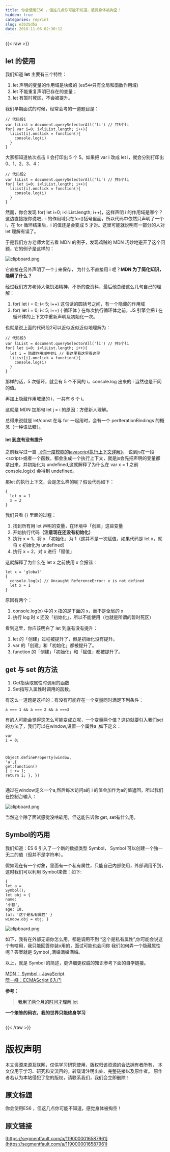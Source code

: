 ```yaml
---
title: 你会使用ES6 ，但这几点你可能不知道，感觉身体被掏空！
hidden: true
categories: reprint
slug: e3b25d5a
date: 2018-11-06 02:30:12
---
```


{{< raw >}}
<h2 id="articleHeader0">let &#x7684;&#x4F7F;&#x7528;</h2><p>&#x6211;&#x4EEC;&#x77E5;&#x9053; <strong>let</strong> &#x4E3B;&#x8981;&#x6709;&#x4E09;&#x4E2A;&#x7279;&#x6027;&#xFF1A;</p><ol><li>let &#x58F0;&#x660E;&#x7684;&#x53D8;&#x91CF;&#x7684;&#x4F5C;&#x7528;&#x57DF;&#x662F;&#x5757;&#x7EA7;&#x7684; (es5&#x4E2D;&#x53EA;&#x6709;&#x5168;&#x5C40;&#x548C;&#x51FD;&#x6570;&#x4F5C;&#x7528;&#x57DF;)</li><li>let &#x4E0D;&#x80FD;&#x91CD;&#x590D;&#x58F0;&#x660E;&#x5DF2;&#x5B58;&#x5728;&#x7684;&#x53D8;&#x91CF;&#xFF1B;</li><li>let &#x6709;&#x6682;&#x65F6;&#x6B7B;&#x533A;&#xFF0C;&#x4E0D;&#x4F1A;&#x88AB;&#x63D0;&#x5347;&#x3002;</li></ol><p>&#x6211;&#x4EEC;&#x65E9;&#x671F;&#x9762;&#x8BD5;&#x7684;&#x65F6;&#x5019;&#xFF0C;&#x7ECF;&#x5E38;&#x4F1A;&#x8003;&#x7684;&#x4E00;&#x9053;&#x9898;&#x76EE;&#x662F;&#xFF1A;</p><div class="widget-codetool" style="display:none"><div class="widget-codetool--inner"><span class="selectCode code-tool" data-toggle="tooltip" data-placement="top" title="" data-original-title="&#x5168;&#x9009;"></span> <span type="button" class="copyCode code-tool" data-toggle="tooltip" data-placement="top" data-clipboard-text="// &#x4EE3;&#x7801;&#x6BB5;1
var liList = document.querySelectorAll(&apos;li&apos;) // &#x5171;5&#x4E2A;li
for( var i=0; i&lt;liList.length; i++){
  liList[i].onclick = function(){
    console.log(i)
  }
}
" title="" data-original-title="&#x590D;&#x5236;"></span> <span type="button" class="saveToNote code-tool" data-toggle="tooltip" data-placement="top" title="" data-original-title="&#x653E;&#x8FDB;&#x7B14;&#x8BB0;"></span></div></div><pre class="hljs javascript"><code><span class="hljs-comment">// &#x4EE3;&#x7801;&#x6BB5;1</span>
<span class="hljs-keyword">var</span> liList = <span class="hljs-built_in">document</span>.querySelectorAll(<span class="hljs-string">&apos;li&apos;</span>) <span class="hljs-comment">// &#x5171;5&#x4E2A;li</span>
<span class="hljs-keyword">for</span>( <span class="hljs-keyword">var</span> i=<span class="hljs-number">0</span>; i&lt;liList.length; i++){
  liList[i].onclick = <span class="hljs-function"><span class="hljs-keyword">function</span>(<span class="hljs-params"></span>)</span>{
    <span class="hljs-built_in">console</span>.log(i)
  }
}
</code></pre><p>&#x5927;&#x5BB6;&#x90FD;&#x77E5;&#x9053;&#x4F9D;&#x6B21;&#x70B9;&#x51FB; li &#x4F1A;&#x6253;&#x5370;&#x51FA; 5 &#x4E2A; 5&#x3002;&#x5982;&#x679C;&#x628A; var i &#x6539;&#x6210; let i&#xFF0C;&#x5C31;&#x4F1A;&#x5206;&#x522B;&#x6253;&#x5370;&#x51FA; 0&#x3001;1&#x3001;2&#x3001;3&#x3001;4&#xFF1A;</p><div class="widget-codetool" style="display:none"><div class="widget-codetool--inner"><span class="selectCode code-tool" data-toggle="tooltip" data-placement="top" title="" data-original-title="&#x5168;&#x9009;"></span> <span type="button" class="copyCode code-tool" data-toggle="tooltip" data-placement="top" data-clipboard-text="// &#x4EE3;&#x7801;&#x6BB5;2
var liList = document.querySelectorAll(&apos;li&apos;) // &#x5171;5&#x4E2A;li
for( let i=0; i&lt;liList.length; i++){
  liList[i].onclick = function(){
    console.log(i)
  }
}
" title="" data-original-title="&#x590D;&#x5236;"></span> <span type="button" class="saveToNote code-tool" data-toggle="tooltip" data-placement="top" title="" data-original-title="&#x653E;&#x8FDB;&#x7B14;&#x8BB0;"></span></div></div><pre class="hljs javascript"><code><span class="hljs-comment">// &#x4EE3;&#x7801;&#x6BB5;2</span>
<span class="hljs-keyword">var</span> liList = <span class="hljs-built_in">document</span>.querySelectorAll(<span class="hljs-string">&apos;li&apos;</span>) <span class="hljs-comment">// &#x5171;5&#x4E2A;li</span>
<span class="hljs-keyword">for</span>( <span class="hljs-keyword">let</span> i=<span class="hljs-number">0</span>; i&lt;liList.length; i++){
  liList[i].onclick = <span class="hljs-function"><span class="hljs-keyword">function</span>(<span class="hljs-params"></span>)</span>{
    <span class="hljs-built_in">console</span>.log(i)
  }
}
</code></pre><p>&#x7136;&#x800C;&#xFF0C;&#x4F60;&#x4F1A;&#x53D1;&#x73B0; for( let i=0; i&lt;liList.length; i++)&#xFF0C;&#x8FD9;&#x6837;&#x58F0;&#x660E; i &#x7684;&#x4F5C;&#x7528;&#x57DF;&#x662F;&#x54EA;&#x4E2A;&#xFF1F;&#x8FD9;&#x8FB9;&#x76F4;&#x63A5;&#x8DDF;&#x4F60;&#x8BF4;&#x5427;&#xFF0C;i &#x7684;&#x4F5C;&#x7528;&#x57DF;&#x53EA;&#x5728;for()&#x62EC;&#x53F7;&#x91CC;&#x9762;&#xFF0C;&#x6240;&#x4EE5;&#x4EE3;&#x7801;&#x4E2D;&#x4F9D;&#x7136;&#x53EA;&#x58F0;&#x660E;&#x4E86;&#x4E00;&#x4E2A; i&#xFF0C;&#x5728; for &#x5FAA;&#x73AF;&#x7ED3;&#x675F;&#x540E;&#xFF0C;i &#x7684;&#x503C;&#x8FD8;&#x662F;&#x4F1A;&#x53D8;&#x6210; 5 &#x624D;&#x5BF9;&#x3002;&#x8FD9;&#x91CC;&#x53EF;&#x80FD;&#x5C31;&#x8BF4;&#x660E;&#x6709;&#x4E00;&#x90E8;&#x5206;&#x7684;&#x4EBA;&#x5BF9; let &#x7406;&#x89E3;&#x6709;&#x8BEF;&#x4E86;&#x3002;</p><p>&#x4E8E;&#x662F;&#x6211;&#x4EEC;&#x65B9;&#x65B9;&#x8001;&#x5E08;&#x5927;&#x4F6C;&#x53BB;&#x770B; MDN &#x7684;&#x4F8B;&#x5B50;&#xFF0C;&#x53D1;&#x73B0;&#x9E21;&#x8D3C;&#x7684; MDN &#x5DE7;&#x5999;&#x5730;&#x907F;&#x5F00;&#x4E86;&#x8FD9;&#x4E2A;&#x95EE;&#x9898;&#xFF0C;&#x5B83;&#x7684;&#x4F8B;&#x5B50;&#x662F;&#x8FD9;&#x6837;&#x7684;&#xFF1A;</p><p><span class="img-wrap"><img data-src="/img/bVbhGY2?w=720&amp;h=348" src="https://static.alili.tech/img/bVbhGY2?w=720&amp;h=348" alt="clipboard.png" title="clipboard.png" style="cursor:pointer;display:inline"></span></p><p>&#x5B83;&#x76F4;&#x63A5;&#x5728;&#x53E6;&#x5916;&#x58F0;&#x660E;&#x4E86;&#x4E00;&#x4E2A; j &#x6765;&#x4FDD;&#x5B58;&#xFF0C; &#x4E3A;&#x4EC0;&#x4E48;&#x4E0D;&#x76F4;&#x63A5;&#x7528; i &#x5462;&#xFF1F;<strong>MDN &#x4E3A;&#x4E86;&#x7B80;&#x5316;&#x77E5;&#x8BC6;&#xFF0C;&#x9690;&#x7792;&#x4E86;&#x4EC0;&#x4E48;&#xFF1F;</strong></p><p>&#x7ECF;&#x8FC7;&#x6211;&#x4EEC;&#x65B9;&#x65B9;&#x8001;&#x5E08;&#x5927;&#x4F6C;&#x9965;&#x6E34;&#x7CBE;&#x795E;&#xFF0C;&#x4E0D;&#x65AD;&#x7684;&#x67E5;&#x8D44;&#x6599;&#xFF0C;&#x6700;&#x540E;&#x4ED6;&#x603B;&#x7ED3;&#x8FD9;&#x4E48;&#x51E0;&#x53E5;&#x81EA;&#x5DF1;&#x7684;&#x7406;&#x89E3;&#xFF1A;</p><ol><li>for( let i = 0; i&lt; 5; i++) &#x8FD9;&#x53E5;&#x8BDD;&#x7684;&#x5706;&#x62EC;&#x53F7;&#x4E4B;&#x95F4;&#xFF0C;&#x6709;&#x4E00;&#x4E2A;&#x9690;&#x85CF;&#x7684;&#x4F5C;&#x7528;&#x57DF;</li><li>for( let i = 0; i&lt; 5; i++) { &#x5FAA;&#x73AF;&#x4F53; } &#x5728;&#x6BCF;&#x6B21;&#x6267;&#x884C;&#x5FAA;&#x73AF;&#x4F53;&#x4E4B;&#x524D;&#xFF0C;JS &#x5F15;&#x64CE;&#x4F1A;&#x628A; i &#x5728;&#x5FAA;&#x73AF;&#x4F53;&#x7684;&#x4E0A;&#x4E0B;&#x6587;&#x4E2D;&#x91CD;&#x65B0;&#x58F0;&#x660E;&#x53CA;&#x521D;&#x59CB;&#x5316;&#x4E00;&#x6B21;&#x3002;</li></ol><p>&#x4E5F;&#x5C31;&#x662F;&#x8BF4;&#x4E0A;&#x9762;&#x7684;&#x4EE3;&#x7801;&#x6BB5;2&#x53EF;&#x4EE5;&#x8FD1;&#x4F3C;&#x8FD1;&#x4F3C;&#x8FD1;&#x4F3C;&#x5730;&#x7406;&#x89E3;&#x4E3A;&#xFF1A;</p><div class="widget-codetool" style="display:none"><div class="widget-codetool--inner"><span class="selectCode code-tool" data-toggle="tooltip" data-placement="top" title="" data-original-title="&#x5168;&#x9009;"></span> <span type="button" class="copyCode code-tool" data-toggle="tooltip" data-placement="top" data-clipboard-text="// &#x4EE3;&#x7801;&#x6BB5;3
var liList = document.querySelectorAll(&apos;li&apos;) // &#x5171;5&#x4E2A;li
for( let i=0; i&lt;liList.length; i++){
  let i = &#x9690;&#x85CF;&#x4F5C;&#x7528;&#x57DF;&#x4E2D;&#x7684;i // &#x770B;&#x8FD9;&#x91CC;&#x770B;&#x8FD9;&#x91CC;&#x770B;&#x8FD9;&#x91CC;
  liList[i].onclick = function(){
    console.log(i)
  }
}" title="" data-original-title="&#x590D;&#x5236;"></span> <span type="button" class="saveToNote code-tool" data-toggle="tooltip" data-placement="top" title="" data-original-title="&#x653E;&#x8FDB;&#x7B14;&#x8BB0;"></span></div></div><pre class="hljs stylus"><code><span class="hljs-comment">// &#x4EE3;&#x7801;&#x6BB5;3</span>
<span class="hljs-selector-tag">var</span> liList = document.querySelectorAll(<span class="hljs-string">&apos;li&apos;</span>) <span class="hljs-comment">// &#x5171;5&#x4E2A;li</span>
<span class="hljs-function"><span class="hljs-title">for</span><span class="hljs-params">( let i=<span class="hljs-number">0</span>; i&lt;liList.length; i++)</span></span>{
  let <span class="hljs-selector-tag">i</span> = &#x9690;&#x85CF;&#x4F5C;&#x7528;&#x57DF;&#x4E2D;&#x7684;<span class="hljs-selector-tag">i</span> <span class="hljs-comment">// &#x770B;&#x8FD9;&#x91CC;&#x770B;&#x8FD9;&#x91CC;&#x770B;&#x8FD9;&#x91CC;</span>
  liList[i]<span class="hljs-selector-class">.onclick</span> = function(){
    console.log(i)
  }
}</code></pre><p>&#x90A3;&#x6837;&#x7684;&#x8BDD;&#xFF0C;5 &#x6B21;&#x5FAA;&#x73AF;&#xFF0C;&#x5C31;&#x4F1A;&#x6709; 5 &#x4E2A;&#x4E0D;&#x540C;&#x7684; i&#xFF0C;console.log &#x51FA;&#x6765;&#x7684; i &#x5F53;&#x7136;&#x4E5F;&#x662F;&#x4E0D;&#x540C;&#x7684;&#x503C;&#x3002;</p><p>&#x518D;&#x52A0;&#x4E0A;&#x9690;&#x85CF;&#x4F5C;&#x7528;&#x57DF;&#x91CC;&#x7684; i&#xFF0C;&#x4E00;&#x5171;&#x6709; 6 &#x4E2A; i&#x3002;</p><p>&#x8FD9;&#x5C31;&#x662F; MDN &#x52A0;&#x90A3;&#x53E5; let j = i &#x7684;&#x539F;&#x56E0;&#xFF1A;&#x65B9;&#x4FBF;&#x65B0;&#x4EBA;&#x7406;&#x89E3;&#x3002;</p><p>&#x603B;&#x5F97;&#x6765;&#x8BF4;&#x5C31;&#x662F; let/const &#x5728;&#x4E0E; for &#x4E00;&#x8D77;&#x7528;&#x65F6;&#xFF0C;&#x4F1A;&#x6709;&#x4E00;&#x4E2A; perIterationBindings &#x7684;&#x6982;&#x5FF5;&#xFF08;&#x4E00;&#x79CD;&#x8BED;&#x6CD5;&#x7CD6;&#xFF09;&#x3002;</p><h4>let &#x5230;&#x5E95;&#x6709;&#x6CA1;&#x6709;&#x63D0;&#x5347;</h4><p>&#x4E4B;&#x524D;&#x6211;&#x5199;&#x8FC7;&#x4E00;&#x7BC7; <a href="https://segmentfault.com/a/1190000014856034">&#x300A;&#x4F60;&#x4E00;&#x5EA6;&#x6A21;&#x7CCA;&#x7684;javascript&#x6267;&#x884C;&#x4E0A;&#x4E0B;&#x6587;&#x8BE6;&#x89E3;&#x300B;</a>&#xFF0C; &#x8BF4;&#x5230;js&#x5728;&#x4E00;&#x6BB5;&lt;script&gt;&#x6216;&#x8005;&#x4E00;&#x4E2A;&#x51FD;&#x6570;&#xFF0C;&#x90FD;&#x4F1A;&#x751F;&#x6210;&#x4E00;&#x4E2A;&#x6267;&#x884C;&#x4E0A;&#x4E0B;&#x6587;&#xFF0C;&#x5C31;&#x662F;js&#x4F1A;&#x5148;&#x628A;&#x58F0;&#x660E;&#x7684;&#x53D8;&#x91CF;&#x90FD; &#x62FF;&#x51FA;&#x6765;&#xFF0C;&#x5E76;&#x521D;&#x59CB;&#x5316;&#x4E3A; undefined,&#x8FD9;&#x5C31;&#x89E3;&#x91CA;&#x4E86;&#x4E3A;&#x4EC0;&#x4E48;&#x5728; var x = 1 &#x4E4B;&#x524D; console.log(x) &#x4F1A;&#x5F97;&#x5230; undefined&#x3002;</p><p>&#x90A3;let &#x7684;&#x6267;&#x884C;&#x4E0A;&#x4E0B;&#x6587;&#xFF0C;&#x4F1A;&#x662F;&#x600E;&#x4E48;&#x6837;&#x7684;&#x5462;&#xFF1F;&#x5047;&#x8BBE;&#x4EE3;&#x7801;&#x5982;&#x4E0B;&#xFF1A;</p><div class="widget-codetool" style="display:none"><div class="widget-codetool--inner"><span class="selectCode code-tool" data-toggle="tooltip" data-placement="top" title="" data-original-title="&#x5168;&#x9009;"></span> <span type="button" class="copyCode code-tool" data-toggle="tooltip" data-placement="top" data-clipboard-text="{
  let x = 1
  x = 2
}" title="" data-original-title="&#x590D;&#x5236;"></span> <span type="button" class="saveToNote code-tool" data-toggle="tooltip" data-placement="top" title="" data-original-title="&#x653E;&#x8FDB;&#x7B14;&#x8BB0;"></span></div></div><pre class="hljs nix"><code>{
  <span class="hljs-keyword">let</span> <span class="hljs-attr">x</span> = <span class="hljs-number">1</span>
  <span class="hljs-attr">x</span> = <span class="hljs-number">2</span>
}</code></pre><p>&#x6211;&#x4EEC;&#x53EA;&#x770B; {} &#x91CC;&#x9762;&#x7684;&#x8FC7;&#x7A0B;&#xFF1A;</p><ol><li>&#x627E;&#x5230;&#x6240;&#x6709;&#x7528; let &#x58F0;&#x660E;&#x7684;&#x53D8;&#x91CF;&#xFF0C;&#x5728;&#x73AF;&#x5883;&#x4E2D;&#x300C;&#x521B;&#x5EFA;&#x300D;&#x8FD9;&#x4E9B;&#x53D8;&#x91CF;</li><li>&#x5F00;&#x59CB;&#x6267;&#x884C;&#x4EE3;&#x7801;<strong>&#xFF08;&#x6CE8;&#x610F;&#x73B0;&#x5728;&#x8FD8;&#x6CA1;&#x6709;&#x521D;&#x59CB;&#x5316;&#xFF09;</strong></li><li>&#x6267;&#x884C; x = 1&#xFF0C;&#x5C06; x &#x300C;&#x521D;&#x59CB;&#x5316;&#x300D;&#x4E3A; 1&#xFF08;&#x8FD9;&#x5E76;&#x4E0D;&#x662F;&#x4E00;&#x6B21;&#x8D4B;&#x503C;&#xFF0C;&#x5982;&#x679C;&#x4EE3;&#x7801;&#x662F; let x&#xFF0C;&#x5C31;&#x5C06; x &#x521D;&#x59CB;&#x5316;&#x4E3A; undefined&#xFF09;</li><li>&#x6267;&#x884C; x = 2&#xFF0C;&#x5BF9; x &#x8FDB;&#x884C;&#x300C;&#x8D4B;&#x503C;&#x300D;</li></ol><p>&#x8FD9;&#x5C31;&#x89E3;&#x91CA;&#x4E86;&#x4E3A;&#x4EC0;&#x4E48;&#x5728; let x &#x4E4B;&#x524D;&#x4F7F;&#x7528; x &#x4F1A;&#x62A5;&#x9519;&#xFF1A;</p><div class="widget-codetool" style="display:none"><div class="widget-codetool--inner"><span class="selectCode code-tool" data-toggle="tooltip" data-placement="top" title="" data-original-title="&#x5168;&#x9009;"></span> <span type="button" class="copyCode code-tool" data-toggle="tooltip" data-placement="top" data-clipboard-text="let x = &apos;global&apos;
{
  console.log(x) // Uncaught ReferenceError: x is not defined
  let x = 1
}
" title="" data-original-title="&#x590D;&#x5236;"></span> <span type="button" class="saveToNote code-tool" data-toggle="tooltip" data-placement="top" title="" data-original-title="&#x653E;&#x8FDB;&#x7B14;&#x8BB0;"></span></div></div><pre class="hljs javascript"><code><span class="hljs-keyword">let</span> x = <span class="hljs-string">&apos;global&apos;</span>
{
  <span class="hljs-built_in">console</span>.log(x) <span class="hljs-comment">// Uncaught ReferenceError: x is not defined</span>
  <span class="hljs-keyword">let</span> x = <span class="hljs-number">1</span>
}
</code></pre><p>&#x539F;&#x56E0;&#x6709;&#x4E24;&#x4E2A;&#xFF1A;</p><ol><li>console.log(x) &#x4E2D;&#x7684; x &#x6307;&#x7684;&#x662F;&#x4E0B;&#x9762;&#x7684; x&#xFF0C;&#x800C;&#x4E0D;&#x662F;&#x5168;&#x5C40;&#x7684; x</li><li>&#x6267;&#x884C; log &#x65F6; x &#x8FD8;&#x6CA1;&#x300C;&#x521D;&#x59CB;&#x5316;&#x300D;&#xFF0C;&#x6240;&#x4EE5;&#x4E0D;&#x80FD;&#x4F7F;&#x7528;&#xFF08;&#x4E5F;&#x5C31;&#x662F;&#x6240;&#x8C13;&#x7684;&#x6682;&#x65F6;&#x6B7B;&#x533A;&#xFF09;</li></ol><p>&#x770B;&#x5230;&#x8FD9;&#x91CC;&#xFF0C;&#x4F60;&#x5E94;&#x8BE5;&#x660E;&#x767D;&#x4E86; let &#x5230;&#x5E95;&#x6709;&#x6CA1;&#x6709;&#x63D0;&#x5347;&#xFF1A;</p><ol><li>let &#x7684;&#x300C;&#x521B;&#x5EFA;&#x300D;&#x8FC7;&#x7A0B;&#x88AB;&#x63D0;&#x5347;&#x4E86;&#xFF0C;&#x4F46;&#x662F;&#x521D;&#x59CB;&#x5316;&#x6CA1;&#x6709;&#x63D0;&#x5347;&#x3002;</li><li>var &#x7684;&#x300C;&#x521B;&#x5EFA;&#x300D;&#x548C;&#x300C;&#x521D;&#x59CB;&#x5316;&#x300D;&#x90FD;&#x88AB;&#x63D0;&#x5347;&#x4E86;&#x3002;</li><li>function &#x7684;&#x300C;&#x521B;&#x5EFA;&#x300D;&#x300C;&#x521D;&#x59CB;&#x5316;&#x300D;&#x548C;&#x300C;&#x8D4B;&#x503C;&#x300D;&#x90FD;&#x88AB;&#x63D0;&#x5347;&#x4E86;&#x3002;</li></ol><h2 id="articleHeader1">get &#x4E0E; set &#x7684;&#x65B9;&#x6CD5;</h2><ol><li>Get&#x6307;&#x8BFB;&#x53D6;&#x5C5E;&#x6027;&#x65F6;&#x8C03;&#x7528;&#x7684;&#x51FD;&#x6570;</li><li>Set&#x6307;&#x5199;&#x5165;&#x5C5E;&#x6027;&#x65F6;&#x8C03;&#x7528;&#x7684;&#x51FD;&#x6570;&#x3002;</li></ol><p>&#x6709;&#x8FD9;&#x4E48;&#x4E00;&#x9053;&#x9898;&#x662F;&#x8FD9;&#x6837;&#x7684;&#xFF1A;&#x6709;&#x6CA1;&#x6709;&#x53EF;&#x80FD;&#x5B58;&#x5728;&#x4E00;&#x4E2A;&#x53D8;&#x91CF;&#x540C;&#x65F6;&#x6EE1;&#x8DB3;&#x4E0B;&#x5217;&#x6761;&#x4EF6;&#xFF1A;</p><div class="widget-codetool" style="display:none"><div class="widget-codetool--inner"><span class="selectCode code-tool" data-toggle="tooltip" data-placement="top" title="" data-original-title="&#x5168;&#x9009;"></span> <span type="button" class="copyCode code-tool" data-toggle="tooltip" data-placement="top" data-clipboard-text="a === 1 &amp;&amp; a === 2 &amp;&amp; a ===3
" title="" data-original-title="&#x590D;&#x5236;"></span> <span type="button" class="saveToNote code-tool" data-toggle="tooltip" data-placement="top" title="" data-original-title="&#x653E;&#x8FDB;&#x7B14;&#x8BB0;"></span></div></div><pre class="hljs lsl"><code>a === <span class="hljs-number">1</span> &amp;&amp; a === <span class="hljs-number">2</span> &amp;&amp; a ===<span class="hljs-number">3</span>
</code></pre><p>&#x6709;&#x7684;&#x4EBA;&#x53EF;&#x80FD;&#x4F1A;&#x89C9;&#x5F97;&#x8FD9;&#x600E;&#x4E48;&#x53EF;&#x80FD;&#x53D8;&#x6210;&#x7ACB;&#x5462;&#xFF0C;&#x4E00;&#x4E2A;&#x53D8;&#x91CF;&#x4E24;&#x4E2A;&#x503C;&#xFF1F;&#x8FD9;&#x8FB9;&#x5C31;&#x8981;&#x5F15;&#x5165;&#x6211;&#x4EEC;set&#x7684;&#x65B9;&#x6CD5;&#x4E86;&#xFF0C;&#x6211;&#x4EEC;&#x53EF;&#x4EE5;&#x5728;window,&#x8BBE;&#x7F6E;&#x4E00;&#x4E2A;&#x5C5E;&#x6027;a ,&#x5982;&#x4E0B;&#x5B9A;&#x4E49;&#xFF1A;</p><div class="widget-codetool" style="display:none"><div class="widget-codetool--inner"><span class="selectCode code-tool" data-toggle="tooltip" data-placement="top" title="" data-original-title="&#x5168;&#x9009;"></span> <span type="button" class="copyCode code-tool" data-toggle="tooltip" data-placement="top" data-clipboard-text="var i = 0;

Object.defineProperty(window, &apos;a&apos;,{
    get:function() {
        i += 1;
        return i;
    },
})
" title="" data-original-title="&#x590D;&#x5236;"></span> <span type="button" class="saveToNote code-tool" data-toggle="tooltip" data-placement="top" title="" data-original-title="&#x653E;&#x8FDB;&#x7B14;&#x8BB0;"></span></div></div><pre class="hljs javascript"><code><span class="hljs-keyword">var</span> i = <span class="hljs-number">0</span>;

<span class="hljs-built_in">Object</span>.defineProperty(<span class="hljs-built_in">window</span>, <span class="hljs-string">&apos;a&apos;</span>,{
    <span class="hljs-attr">get</span>:<span class="hljs-function"><span class="hljs-keyword">function</span>(<span class="hljs-params"></span>) </span>{
        i += <span class="hljs-number">1</span>;
        <span class="hljs-keyword">return</span> i;
    },
})
</code></pre><p>&#x901A;&#x8FC7;&#x5728;window&#x5B9A;&#x4E49;&#x4E00;&#x4E2A;a,&#x7136;&#x540E;&#x6BCF;&#x6B21;&#x8BBF;&#x95EE;a&#x7684; i &#x7684;&#x503C;&#x4F1A;&#x52A0;&#x4F5C;&#x4E3A;a&#x7684;&#x503C;&#x8FD4;&#x56DE;&#xFF0C;&#x6240;&#x4EE5;&#x6211;&#x4EEC;&#x5728;&#x63A7;&#x5236;&#x53F0;&#x8F93;&#x5165;&#xFF1A;</p><p><span class="img-wrap"><img data-src="/img/bVbhI3M?w=542&amp;h=108" src="https://static.alili.tech/img/bVbhI3M?w=542&amp;h=108" alt="clipboard.png" title="clipboard.png" style="cursor:pointer"></span></p><p>&#x5F53;&#x7136;&#x8FD9;&#x4E2A;&#x9664;&#x4E86;&#x9762;&#x8BD5;&#x611F;&#x89C9;&#x6CA1;&#x5565;&#x8F6F;&#x7528;&#xFF0C;&#x4F46;&#x8FD9;&#x80FD;&#x544A;&#x8BC9;&#x4F60; get, set&#x6709;&#x4EC0;&#x4E48;&#x7528;&#x3002;</p><h2 id="articleHeader2">Symbol&#x7684;&#x5DE7;&#x7528;</h2><p>&#x6211;&#x4EEC;&#x77E5;&#x9053;&#xFF1A;ES 6 &#x5F15;&#x5165;&#x4E86;&#x4E00;&#x4E2A;&#x65B0;&#x7684;&#x6570;&#x636E;&#x7C7B;&#x578B; Symbol&#xFF0C; Symbol &#x53EF;&#x4EE5;&#x521B;&#x5EFA;&#x4E00;&#x4E2A;&#x72EC;&#x4E00;&#x65E0;&#x4E8C;&#x7684;&#x503C;&#xFF08;&#x4F46;&#x5E76;&#x4E0D;&#x662F;&#x5B57;&#x7B26;&#x4E32;&#xFF09;&#x3002;</p><p>&#x5047;&#x5982;&#x73B0;&#x5728;&#x6709;&#x4E00;&#x4E2A;&#x5BF9;&#x8C61;&#xFF0C;&#x91CC;&#x9762;&#x6709;&#x4E00;&#x4E2A;&#x79C1;&#x6709;&#x5C5E;&#x6027;&#xFF0C;&#x53EA;&#x80FD;&#x81EA;&#x5DF1;&#x5185;&#x90E8;&#x4F7F;&#x7528;&#xFF0C;&#x5916;&#x90E8;&#x8C03;&#x7528;&#x4E0D;&#x5230;&#xFF0C;&#x8FD9;&#x65F6;&#x6211;&#x4EEC;&#x53EF;&#x4EE5;&#x5229;&#x7528; Symbol&#x6765;&#x505A;&#xFF1A;&#x5982;&#x4E0B;:</p><div class="widget-codetool" style="display:none"><div class="widget-codetool--inner"><span class="selectCode code-tool" data-toggle="tooltip" data-placement="top" title="" data-original-title="&#x5168;&#x9009;"></span> <span type="button" class="copyCode code-tool" data-toggle="tooltip" data-placement="top" data-clipboard-text="{
    let a = Symbol();
    let obj = {
        name: &apos;&#x5C0F;&#x667A;&apos;,
        age: 18,
        [a]: &apos;&#x8FD9;&#x4E2A;&#x662F;&#x79C1;&#x6709;&#x5C5E;&#x6027;&apos;
    }
    window.obj = obj;
}
" title="" data-original-title="&#x590D;&#x5236;"></span> <span type="button" class="saveToNote code-tool" data-toggle="tooltip" data-placement="top" title="" data-original-title="&#x653E;&#x8FDB;&#x7B14;&#x8BB0;"></span></div></div><pre class="hljs javascript"><code>{
    <span class="hljs-keyword">let</span> a = <span class="hljs-built_in">Symbol</span>();
    <span class="hljs-keyword">let</span> obj = {
        <span class="hljs-attr">name</span>: <span class="hljs-string">&apos;&#x5C0F;&#x667A;&apos;</span>,
        <span class="hljs-attr">age</span>: <span class="hljs-number">18</span>,
        [a]: <span class="hljs-string">&apos;&#x8FD9;&#x4E2A;&#x662F;&#x79C1;&#x6709;&#x5C5E;&#x6027;&apos;</span>
    }
    <span class="hljs-built_in">window</span>.obj = obj;
}
</code></pre><p><span class="img-wrap"><img data-src="/img/bVbhJNj?w=836&amp;h=286" src="https://static.alili.tech/img/bVbhJNj?w=836&amp;h=286" alt="clipboard.png" title="clipboard.png" style="cursor:pointer;display:inline"></span></p><p>&#x5982;&#x4E0B;&#xFF0C;&#x6211;&#x6709;&#x5728;&#x5916;&#x90E8;&#x65E0;&#x8BED;&#x4F60;&#x600E;&#x4E48;&#x7528;&#xFF0C;&#x90FD;&#x662F;&#x8C03;&#x7528;&#x4E0D;&#x5230; &#x201C;&#x8FD9;&#x4E2A;&#x662F;&#x79C1;&#x6709;&#x5C5E;&#x6027;&#x201D;,&#x4F60;&#x53EF;&#x80FD;&#x4F1A;&#x8BF4;&#x8FD9;&#x4E2A;&#x6709;&#x5565;&#x7528;&#xFF0C;&#x6211;&#x53EA;&#x80FD;&#x56DE;&#x7B54;&#x4F60;&#x88C5;x&#x7528;&#x7684;&#xFF0C;&#x9762;&#x8BD5;&#x53EF;&#x80FD;&#x4E5F;&#x4F1A;&#x95EE;&#x4F60; &#x6211;&#x4EEC;&#x5982;&#x4F55;&#x5F04;&#x4E00;&#x4E2A;&#x9690;&#x85CF;&#x5C5E;&#x6027;&#x5462;&#xFF1F;&#x7B54;&#x6848;&#x5C31;&#x662F; Symbol ,&#x6EE1;&#x5A5A;&#x6EE1;&#x5A5A;&#x6EE1;&#x5A5A;&#x3002;</p><p>&#x4EE5;&#x4E0A;&#xFF0C;&#x5C31;&#x662F; Symbol &#x7684;&#x7B80;&#x8FF0;&#xFF0C;&#x66F4;&#x8BE6;&#x7EC6;&#x66F4;&#x6743;&#x5A01;&#x7684;&#x77E5;&#x8BC6;&#x53C2;&#x8003;&#x4E0B;&#x9762;&#x7684;&#x81EA;&#x5B66;&#x94FE;&#x63A5;&#x3002;</p><p><a href="https://link.zhihu.com/?target=https://developer.mozilla.org/zh-CN/docs/Web/JavaScript/Reference/Global_Objects/Symbol" rel="nofollow noreferrer" target="_blank">MDN&#xFF1A; Symbol - JavaScript</a><br><a href="https://link.zhihu.com/?target=http://es6.ruanyifeng.com/#docs/symbol" rel="nofollow noreferrer" target="_blank">&#x962E;&#x4E00;&#x5CF0;&#xFF1A;ECMAScript 6&#x5165;&#x95E8;</a></p><p><strong>&#x53C2;&#x8003;&#xFF1A;</strong></p><blockquote><a href="https://zhuanlan.zhihu.com/p/28140450" rel="nofollow noreferrer" target="_blank">&#x6211;&#x7528;&#x4E86;&#x4E24;&#x4E2A;&#x6708;&#x7684;&#x65F6;&#x95F4;&#x624D;&#x7406;&#x89E3; let</a></blockquote><p><strong>&#x4E00;&#x4E2A;&#x7B28;&#x7B28;&#x7684;&#x7801;&#x519C;&#xFF0C;&#x6211;&#x7684;&#x4E16;&#x754C;&#x53EA;&#x80FD;&#x7EC8;&#x8EAB;&#x5B66;&#x4E60;</strong></p><p><span class="img-wrap"><img data-src="/img/bVbg32a?w=258&amp;h=258" src="https://static.alili.tech/img/bVbg32a?w=258&amp;h=258" alt="" title="" style="cursor:pointer;display:inline"></span></p>
{{< /raw >}}

# 版权声明
本文资源来源互联网，仅供学习研究使用，版权归该资源的合法拥有者所有，
本文仅用于学习、研究和交流目的。转载请注明出处、完整链接以及原作者。
原作者若认为本站侵犯了您的版权，请联系我们，我们会立即删除！

## 原文标题
你会使用ES6 ，但这几点你可能不知道，感觉身体被掏空！

## 原文链接
[https://segmentfault.com/a/1190000016587961](https://segmentfault.com/a/1190000016587961)

